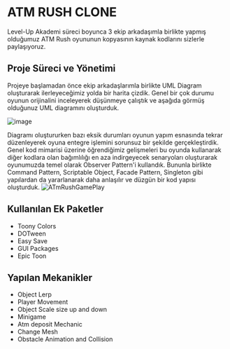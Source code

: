 # ATM RUSH CLONE 
Level-Up Akademi süreci boyunca 3 ekip arkadaşımla birlikte yapmış olduğumuz ATM Rush oyununun kopyasının kaynak kodlarını sizlerle paylaşıyoruz.

## Proje Süreci ve Yönetimi
Projeye başlamadan önce ekip arkadaşlarımla birlikte UML Diagram oluşturarak ilerleyeceğimiz yolda bir harita çizdik. 
Genel bir çok durumu oyunun orijinalini inceleyerek düşünmeye çalıştık ve aşağıda görmüş olduğunuz UML diagramını oluşturduk.

![image](https://user-images.githubusercontent.com/68375602/182611639-d04ae482-c368-4480-9f24-42f47ae495c0.png)

Diagramı oluştururken bazı eksik durumları oyunun yapım esnasında tekrar düzenleyerek oyuna entegre işlemini sorunsuz bir şekilde gerçekleştirdik. 
Genel kod mimarisi üzerine öğrendiğimiz gelişmeleri bu oyunda kullanarak diğer kodlara olan bağımlılığı en aza indirgeyecek senaryoları oluşturarak 
oyunumuzda temel olarak Observer Pattern'i kullandık. Bununla birlikte Command Pattern, Scriptable Object, Facade Pattern, Singleton gibi yapılardan da yararlanarak
daha anlaşılır ve düzgün bir kod yapısı oluşturduk.
![ATmRushGamePlay](https://user-images.githubusercontent.com/76806086/182844698-6b5e4e0b-68bd-46da-b014-22393a04e234.gif)


## Kullanılan Ek Paketler

* Toony Colors 
* DOTween
* Easy Save
* GUI Packages
* Epic Toon

## Yapılan Mekanikler
* Object Lerp
* Player Movement
* Object Scale size up and down
* Minigame
* Atm deposit Mechanic
* Change Mesh
* Obstacle Animation and Collision


